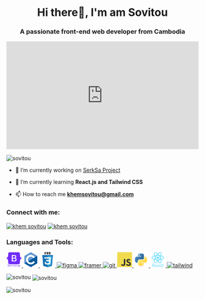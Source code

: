 <h1 align="center">Hi there👋, I'm am Sovitou</h1>
<h3 align="center">A passionate front-end web developer from Cambodia</h3>
<div style="width:100%;height:0;padding-bottom:56%;position:relative;"><iframe src="https://giphy.com/embed/iIqmM5tTjmpOB9mpbn" width="100%" height="100%" style="position:absolute" frameBorder="0" class="giphy-embed" allowFullScreen></iframe></div>
<p align="left"> <img src="https://komarev.com/ghpvc/?username=sovitou&label=Profile%20views&color=0e75b6&style=flat" alt="sovitou" /> </p>

- 🔭 I’m currently working on [SerkSa Project](https://serksa.tech/)

- 🌱 I’m currently learning **React.js and Tailwind CSS**

- 📫 How to reach me **khemsovitou@gmail.com**

<h3 align="left">Connect with me:</h3>
<p align="left">
<a href="https://linkedin.com/in/khem sovitou" target="blank"><img align="center" src="https://raw.githubusercontent.com/rahuldkjain/github-profile-readme-generator/master/src/images/icons/Social/linked-in-alt.svg" alt="khem sovitou" height="30" width="40" /></a>
<a href="https://fb.com/khem sovitou" target="blank"><img align="center" src="https://raw.githubusercontent.com/rahuldkjain/github-profile-readme-generator/master/src/images/icons/Social/facebook.svg" alt="khem sovitou" height="30" width="40" /></a>
</p>

<h3 align="left">Languages and Tools:</h3>
<p align="left"> <a href="https://getbootstrap.com" target="_blank" rel="noreferrer"> <img src="https://raw.githubusercontent.com/devicons/devicon/master/icons/bootstrap/bootstrap-plain-wordmark.svg" alt="bootstrap" width="40" height="40"/> </a> <a href="https://www.cprogramming.com/" target="_blank" rel="noreferrer"> <img src="https://raw.githubusercontent.com/devicons/devicon/master/icons/c/c-original.svg" alt="c" width="40" height="40"/> </a> <a href="https://www.w3schools.com/css/" target="_blank" rel="noreferrer"> <img src="https://raw.githubusercontent.com/devicons/devicon/master/icons/css3/css3-original-wordmark.svg" alt="css3" width="40" height="40"/> </a> <a href="https://www.figma.com/" target="_blank" rel="noreferrer"> <img src="https://www.vectorlogo.zone/logos/figma/figma-icon.svg" alt="figma" width="40" height="40"/> </a> <a href="https://www.framer.com/" target="_blank" rel="noreferrer"> <img src="https://www.vectorlogo.zone/logos/framer/framer-icon.svg" alt="framer" width="40" height="40"/> </a> <a href="https://git-scm.com/" target="_blank" rel="noreferrer"> <img src="https://www.vectorlogo.zone/logos/git-scm/git-scm-icon.svg" alt="git" width="40" height="40"/> </a> <a href="https://developer.mozilla.org/en-US/docs/Web/JavaScript" target="_blank" rel="noreferrer"> <img src="https://raw.githubusercontent.com/devicons/devicon/master/icons/javascript/javascript-original.svg" alt="javascript" width="40" height="40"/> </a> <a href="https://www.python.org" target="_blank" rel="noreferrer"> <img src="https://raw.githubusercontent.com/devicons/devicon/master/icons/python/python-original.svg" alt="python" width="40" height="40"/> </a> <a href="https://reactjs.org/" target="_blank" rel="noreferrer"> <img src="https://raw.githubusercontent.com/devicons/devicon/master/icons/react/react-original-wordmark.svg" alt="react" width="40" height="40"/> </a> <a href="https://tailwindcss.com/" target="_blank" rel="noreferrer"> <img src="https://www.vectorlogo.zone/logos/tailwindcss/tailwindcss-icon.svg" alt="tailwind" width="40" height="40"/> </a> </p>

<p><img align="left" src="https://github-readme-stats.vercel.app/api/top-langs?username=sovitou&show_icons=true&locale=en&layout=compact" alt="sovitou" /></p>

<p>&nbsp;<img align="center" src="https://github-readme-stats.vercel.app/api?username=sovitou&show_icons=true&locale=en" alt="sovitou" /></p>

<p><img align="center" src="https://github-readme-streak-stats.herokuapp.com/?user=sovitou&" alt="sovitou" /></p>
